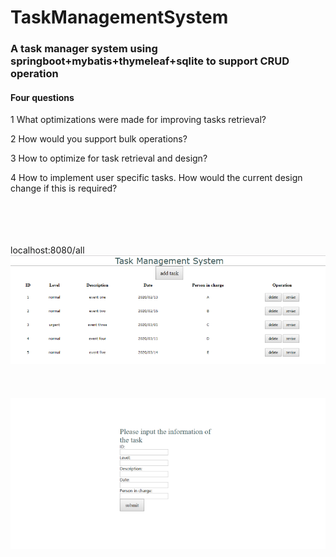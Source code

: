 # TaskManagementSystem
### A task manager system using springboot+mybatis+thymeleaf+sqlite to support CRUD operation<br>
#### Four questions<br>
1 What optimizations were made for improving tasks retrieval?<br>

2 How would you support bulk operations?<br>

3 How to optimize for task retrieval and design?<br>

4 How to implement user specific tasks. How would the current design change if this is required?<br>

<br><br><br><br>
localhost:8080/all
![main page](https://github.com/wkwkgood5/TaskManagementSystem/blob/master/pic/main.png)<br><br>
<br><br>![add page](https://github.com/wkwkgood5/TaskManagementSystem/blob/master/pic/add.png)
